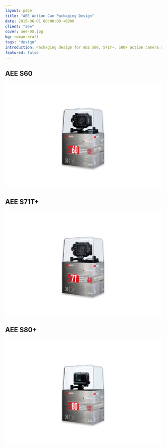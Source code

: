 ```yaml
---
layout: page
title: "AEE Action Cam Packaging Design"
date: 2015-06-01 00:00:00 +0200
client: "aee"
cover: aee-05.jpg
bg: roman-kraft
tags: "design"
introduction: Packaging design for AEE S60, S71T+, S80+ action camera series.
featured: false
---
```


## AEE S60

<img src="/assets/images/projects/aee-06.jpg" class="image-wrapper inline mb">

## AEE S71T+

<img src="/assets/images/projects/aee-05.jpg" class="image-wrapper inline mb">

## AEE S80+

<img src="/assets/images/projects/aee-07.jpg" class="image-wrapper inline mb">
